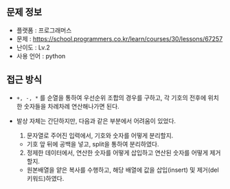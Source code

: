 ## 문제 정보

- 플랫폼 : 프로그래머스
- 문제 : https://school.programmers.co.kr/learn/courses/30/lessons/67257
- 난이도 : Lv.2
- 사용 언어 : python

## 접근 방식

- `+, -, *` 를 순열을 통하여 우선순위 조합의 경우를 구하고, 각 기호의 전후에 위치한 숫자들을 차례차례 연산해나가면 된다.

- 발상 자체는 간단하지만, 다음과 같은 부분에서 어려움이 있었다.
  1. 문자열로 주어진 입력에서, 기호와 숫자를 어떻게 분리할지.
  - 기호 앞 뒤에 공백을 넣고, split을 통하여 분리하였다.
  2. 정제한 데이터에서, 연산한 숫자를 어떻게 삽입하고 연산된 숫자를 어떻게 제거할지.
  - 원본배열을 얕은 복사를 수행하고, 해당 배열에 값을 삽입(insert) 및 제거(del키워드)하였다.
